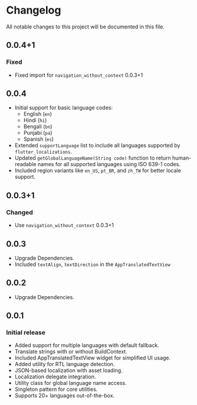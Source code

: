 # Changelog

All notable changes to this project will be documented in this file.

## 0.0.4+1
### Fixed
- Fixed import for `navigation_without_context` 0.0.3+1
 

## 0.0.4
- Initial support for basic language codes:
    - English (`en`)
    - Hindi (`hi`)
    - Bengali (`bn`)
    - Punjabi (`pa`)
    - Spanish (`es`)
- Extended `supportLanguage` list to include all languages supported by `flutter_localizations`.
- Updated `getGlobalLanguageName(String code)` function to return human-readable names for all supported languages using ISO 639-1 codes.
- Included region variants like `en_US`, `pt_BR`, and `zh_TW` for better locale support.

## 0.0.3+1
### Changed
- Use `navigation_without_context` 0.0.3+1
 

## 0.0.3
- Upgrade Dependencies.
- Included `textAlign`, `textDirection` in the `AppTranslatedTextView`
  

## 0.0.2
- Upgrade Dependencies.

## 0.0.1
### Initial release
- Added support for multiple languages with default fallback.
- Translate strings with or without BuildContext.
- Included AppTranslatedTextView widget for simplified UI usage.
- Added utility for RTL language detection.
- JSON-based localization with asset loading.
- Localization delegate integration.
- Utility class for global language name access.
- Singleton pattern for core utilities.
- Supports 20+ languages out-of-the-box.
